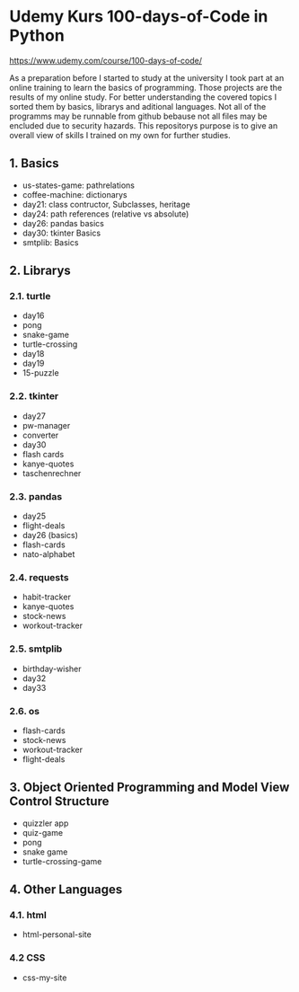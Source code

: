 # Udemy Kurs 100-days-of-Code in Python #

https://www.udemy.com/course/100-days-of-code/<br>

As a preparation before I started to study at the university I took part at an online training to learn the basics of programming.
Those projects are the results of my online study.
For better understanding the covered topics I sorted them by basics, librarys and aditional languages.
Not all of the programms may be runnable from github bebause not all files may be encluded due to security hazards.
This repositorys purpose is to give an overall view of skills I trained on my own for further studies.
## 1. Basics ##
- us-states-game: pathrelations
- coffee-machine: dictionarys
- day21: class contructor, Subclasses, heritage
- day24: path references (relative vs absolute)
- day26: pandas basics
- day30: tkinter Basics
- smtplib: Basics
## 2. Librarys ##
  ### 2.1. turtle ###
  - day16
  - pong
  - snake-game
  - turtle-crossing
  - day18
  - day19
  - 15-puzzle
  ### 2.2. tkinter ###
  - day27
  - pw-manager
  - converter
  - day30
  - flash cards
  - kanye-quotes
  - taschenrechner
  ### 2.3. pandas ###
  - day25
  - flight-deals
  - day26 (basics)
  - flash-cards
  - nato-alphabet
  ### 2.4. requests ###
  - habit-tracker
  - kanye-quotes
  - stock-news
  - workout-tracker
  ### 2.5. smtplib ###
  - birthday-wisher
  - day32
  - day33
  ### 2.6. os ###
  - flash-cards
  - stock-news
  - workout-tracker
  - flight-deals
## 3. Object Oriented Programming and Model View Control Structure ##
- quizzler app
- quiz-game
- pong
- snake game
- turtle-crossing-game
## 4. Other Languages ##
  ### 4.1. html ###
  - html-personal-site
  ### 4.2 CSS ###
  - css-my-site

